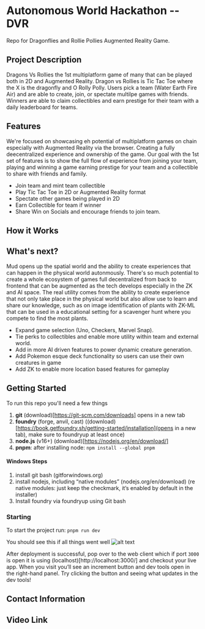 # Autonomous World Hackathon -- DVR

Repo for Dragonflies and Rollie Pollies Augmented Reality Game.

## Project Description

Dragons Vs Rollies the 1st multiplatform game of many that can be played both in 2D and Augmented Reality. Dragon vs Rollies is Tic Tac Toe where the X is the dragonfly and O Rolly Polly. Users pick a team (Water Earth Fire Air) and are able to create, join, or spectate multilpe games with friends. Winners are able to claim collectibles and earn prestige for their team with a daily leaderboard for teams.

## Features

We're focused on showcasing eh potential of multiplatform games on chain especially with Augmented Reality via the browser. Creating a fully deecentralized experience and ownership of the game. Our goal with the 1st set of features is to show the full flow of experience from joining your team, playing and winning a game earning prestige for your team and a collectible to share with friends and family.

- Join team and mint team collectible
- Play Tic Tac Toe in 2D or Augmented Reality format
- Spectate other games being played in 2D
- Earn Collectible for team if winner
- Share Win on Socials and encourage friends to join team.

## How it Works

## What's next?

Mud opens up the spatial world and the ability to create experiences that can happen in the physical world autonmously. There's so much potential to create a whole ecosystem of games full decentralized from back to frontend that can be augmented as the tech develops especially in the ZK and AI space. The real utility comes from the ability to create experience that not only take place in the physical world but also allow use to learn and share our knowledge, such as on image identification of plants with ZK-ML that can be used in a educational setting for a scavenger hunt where you compete to find the most plants.

- Expand game selection (Uno, Checkers, Marvel Snap).
- Tie perks to collectibles and enable more utility within team and external world.
- Add in more AI driven features to power dynamic creature generation.
- Add Pokemon esque deck functionality so users can use their own creatures in game
- Add ZK to enable more location based features for gameplay

## Getting Started

To run this repo you'll need a few things

1. **git** (download)[https://git-scm.com/downloads] opens in a new tab
2. **foundry** (forge, anvil, cast) ((download)[https://book.getfoundry.sh/getting-started/installation](opens in a new tab), make sure to foundryup at least once)
3. **node.js** (v16+) (download)[https://nodejs.org/en/download/]
4. **pnpm**: after installing node: `npm install --global pnpm`

#### Windows Steps

1. install git bash (gitforwindows.org)
2. install nodejs, including “native modules” (nodejs.org/en/download) (re native modules: just keep the checkmark, it’s enabled by default in the installer)
3. Install foundry via foundryup using Git bash

### Starting

To start the project run: `pnpm run dev`

You should see this if all things went well
![alt text](https://v2.mud.dev/_next/image?url=%2F_next%2Fstatic%2Fmedia%2Fquick-start-mud-cli.f66792ef.png&w=1200&q=75)

After deployment is successful, pop over to the web client which if port `3000` is open it is using (localhost)[http://localhost:3000/] and checkout your live app. When you visit you’ll see an increment button and dev tools open in the right-hand panel. Try clicking the button and seeing what updates in the dev tools!

## Contact Information

## Video Link
